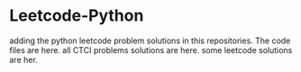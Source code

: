 # Leetcode-Python
adding the python leetcode problem solutions in this repositories. 
The code files are here.
all CTCI problems solutions are here.
some leetcode solutions are her.






































































































































































































































































































































































































































































































































































































































































